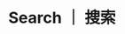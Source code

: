 ---
title: "Search ｜ 搜索"
slug: "search"
layout: "search"
outputs:
    - html
    - json
menu:
    main:
        weight: 3
        params: 
            icon: search
---
